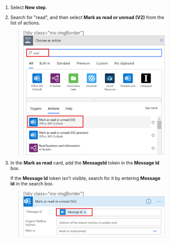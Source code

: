1. Select **New step**.
2. Search for "read", and then select **Mark as read or unread (V2)** from the list of actions.

    > [!div class="mx-imgBorder"]
    > ![Screenshot of Mark as read.](media/email-triggers/email-triggers-5.png "Mark as read")
3. In the **Mark as read** card, add the **MessageId** token in the **Message Id** box.
   
     If the **Message Id** token isn't visible, search for it by entering **Message Id** in the search box.

    > [!div class="mx-imgBorder"]
     > ![Screenshot of Message id.](media/email-triggers/email-triggers-6.png "Message id")

